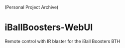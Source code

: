 (Personal Project Archive)
# iBallBoosters-WebUI
Remote control with IR blaster for the iBall Boosters BTH

